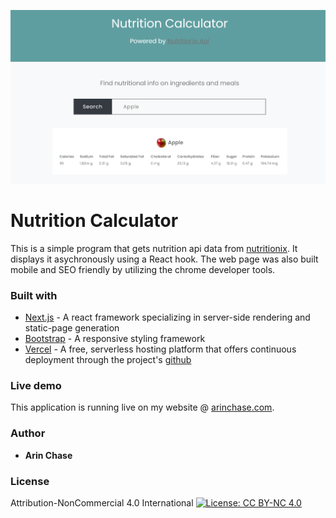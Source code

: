 ![Alt text](/public/images/preview.png)

# Nutrition Calculator
This is a simple program that gets nutrition api data from [nutritionix](https://nutritionix.com). It displays it asychronously using  a React hook. The web page was also built mobile and SEO friendly by utilizing the chrome developer tools.

### Built with
* [Next.js](https://nextjs.org/) - A react framework specializing in server-side rendering and static-page generation
* [Bootstrap](https://getbootstrap.com/) - A responsive styling framework
* [Vercel](https://vercel.com/) - A free, serverless hosting platform that offers continuous deployment through the project's [github](https://github.com/ArinChase/nutrition-calculator)

### Live demo
This application is running live on my website @ [arinchase.com](https://arinchase.com).

### Author
* **Arin Chase**

### License
Attribution-NonCommercial 4.0 International
[![License: CC BY-NC 4.0](https://licensebuttons.net/l/by-nc/4.0/80x15.png)](https://creativecommons.org/licenses/by-nc/4.0/)